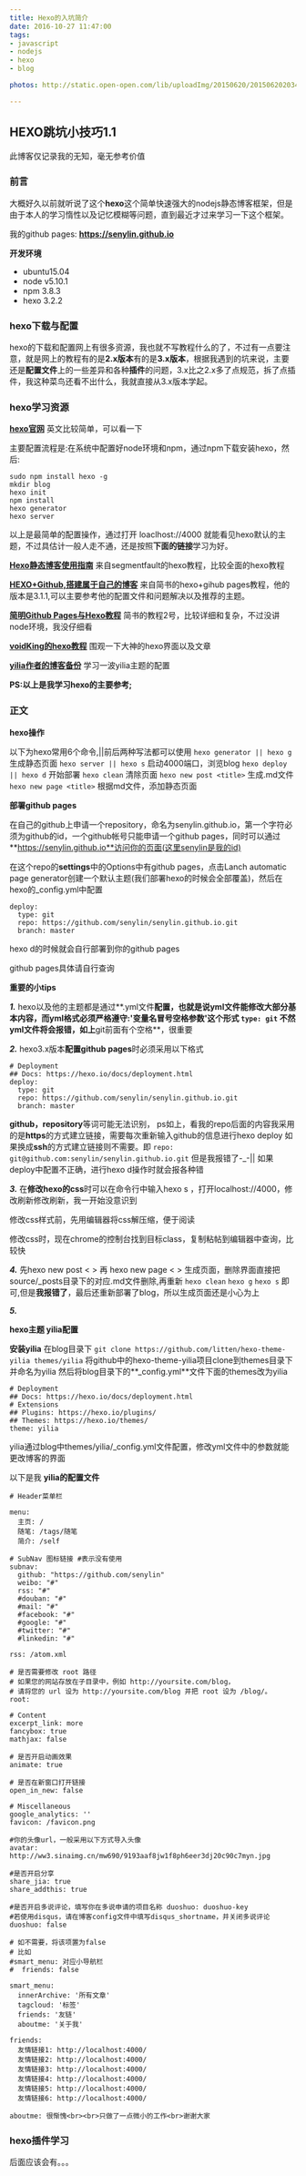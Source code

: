```yaml
---
title: Hexo的入坑简介
date: 2016-10-27 11:47:00
tags:
- javascript
- nodejs
- hexo
- blog

photos: http://static.open-open.com/lib/uploadImg/20150620/20150620203424_361.png

---
```


## HEXO跳坑小技巧1.1
此博客仅记录我的无知，毫无参考价值

<!--more-->

### 前言

大概好久以前就听说了这个**hexo**这个简单快速强大的nodejs静态博客框架，但是由于本人的学习惰性以及记忆模糊等问题，直到最近才过来学习一下这个框架。

我的github pages: **https://senylin.github.io**

 **开发环境**
 - ubuntu15.04
 - node v5.10.1
 - npm 3.8.3
 - hexo 3.2.2

### hexo下载与配置

hexo的下载和配置网上有很多资源，我也就不写教程什么的了，不过有一点要注意，就是网上的教程有的是**2.x版本**有的是**3.x版本**，根据我遇到的坑来说，主要还是**配置文件**上的一些差异和各种**插件**的问题，3.x比之2.x多了点规范，拆了点插件，我这种菜鸟还看不出什么，我就直接从3.x版本学起。

### hexo学习资源

**[hexo官网](https://hexo.io/)**
英文比较简单，可以看一下


主要配置流程是:在系统中配置好node环境和npm，通过npm下载安装hexo，然后:

```
sudo npm install hexo -g
mkdir blog
hexo init
npm install
hexo generator
hexo server
```

以上是最简单的配置操作，通过打开 loaclhost://4000 就能看见hexo默认的主题，不过具估计一般人走不通，还是按照**下面的链接**学习为好。

**[Hexo静态博客使用指南](http://www.tuicool.com/articles/BVrmY3)**
来自segmentfault的hexo教程，比较全面的hexo教程

**[HEXO+Github,搭建属于自己的博客](http://www.jianshu.com/p/465830080ea9)**
来自简书的hexo+gihub pages教程，他的版本是3.1.1,可以主要参考他的配置文件和问题解决以及推荐的主题。

**[简明Github Pages与Hexo教程](http://www.jianshu.com/p/05289a4bc8b2)**
简书的教程2号，比较详细和复杂，不过没讲node环境，我没仔细看

**[voidKing的hexo教程](http://www.voidking.com/2015/05/30/deve-hexo-build-environment/)**
围观一下大神的hexo界面以及文章

**[yilia作者的博客备份](https://github.com/litten/BlogBackup)**
学习一波yilia主题的配置

**PS:以上是我学习hexo的主要参考;**

### 正文
**hexo操作**

以下为hexo常用6个命令,||前后两种写法都可以使用
`hexo generator || hexo g`
生成静态页面
`hexo server || hexo s`
启动4000端口，浏览blog
`hexo deploy || hexo d`
开始部署
`hexo clean`
清除页面
`hexo new post <title>`
生成.md文件
`hexo new page <title>`
根据md文件，添加静态页面

**部署github pages**

在自己的github上申请一个repository，命名为senylin.github.io，第一个字符必须为github的id，一个github帐号只能申请一个github pages，同时可以通过**https://senylin.github.io**访问你的页面(这里senylin是我的id)

在这个repo的**settings**中的Options中有github pages，点击Lanch automatic page generator创建一个默认主题(我们部署hexo的时候会全部覆盖)，然后在hexo的_config.yml中配置
```
deploy:
  type: git
  repo: https://github.com/senylin/senylin.github.io.git 
  branch: master
```

hexo d的时候就会自行部署到你的github pages

github pages具体请自行查询

**重要的小tips**

 ***1.*** 
hexo以及他的主题都是通过**.yml文件**配置，也就是说yml文件能修改大部分基本内容，而yml格式必须严格遵守:'变量名冒号空格参数'这个形式
`type: git`
不然yml文件将会报错，如上**git前面有个空格**，很重要


***2.*** 
hexo3.x版本**配置github pages**时必须采用以下格式
```
# Deployment
## Docs: https://hexo.io/docs/deployment.html
deploy:
  type: git
  repo: https://github.com/senylin/senylin.github.io.git 
  branch: master
```
**github，repository**等词可能无法识别，
ps如上，看我的repo后面的内容我采用的是**https**的方式建立链接，需要每次重新输入github的信息进行hexo deploy
如果换成**ssh**的方式建立链接则不需要。即
`repo: git@github.com:senylin/senylin.github.io.git`
但是我报错了-_-||
如果deploy中配置不正确，进行hexo d操作时就会报各种错


***3.***
在**修改hexo的css**时可以在命令行中输入hexo s ，打开localhost://4000，修改刷新修改刷新，我一开始没意识到

修改css样式前，先用编辑器将css解压缩，便于阅读

修改css时，现在chrome的控制台找到目标class，复制粘帖到编辑器中查询，比较快


***4.*** 
先hexo new post <  > 再 hexo new page <  > 生成页面，删除界面直接把source/_posts目录下的对应.md文件删除,再重新
`hexo clean`
`hexo g` 
`hexo s`
即可,但是**我报错了**，最后还重新部署了blog，所以生成页面还是小心为上


***5.*** 

**hexo主题 yilia配置**

**安装yilia**
在blog目录下
`git clone https://github.com/litten/hexo-theme-yilia themes/yilia`
将github中的hexo-theme-yilia项目clone到themes目录下并命名为yilia
然后将blog目录下的**_config.yml**文件下面的themes改为yilia
```
# Deployment
## Docs: https://hexo.io/docs/deployment.html
# Extensions
## Plugins: https://hexo.io/plugins/
## Themes: https://hexo.io/themes/
theme: yilia
```
yilia通过blog中themes/yilia/_config.yml文件配置，修改yml文件中的参数就能更改博客的界面

以下是我 **yilia的配置文件**

```
# Header菜单栏

menu:
  主页: /
  随笔: /tags/随笔
  简介: /self

# SubNav 图标链接 #表示没有使用
subnav:
  github: "https://github.com/senylin"
  weibo: "#"
  rss: "#"
  #douban: "#"
  #mail: "#"
  #facebook: "#"
  #google: "#"
  #twitter: "#"
  #linkedin: "#"

rss: /atom.xml

# 是否需要修改 root 路径
# 如果您的网站存放在子目录中，例如 http://yoursite.com/blog，
# 请将您的 url 设为 http://yoursite.com/blog 并把 root 设为 /blog/。
root: 

# Content
excerpt_link: more
fancybox: true
mathjax: false

# 是否开启动画效果
animate: true

# 是否在新窗口打开链接
open_in_new: false

# Miscellaneous
google_analytics: ''
favicon: /favicon.png

#你的头像url，一般采用以下方式导入头像
avatar: http://ww3.sinaimg.cn/mw690/9193aaf8jw1f8ph6eer3dj20c90c7myn.jpg

#是否开启分享
share_jia: true
share_addthis: true

#是否开启多说评论，填写你在多说申请的项目名称 duoshuo: duoshuo-key
#若使用disqus，请在博客config文件中填写disqus_shortname，并关闭多说评论
duoshuo: false

# 如不需要，将该项置为false
# 比如
#smart_menu: 对应小导航栏
#  friends: false

smart_menu:
  innerArchive: '所有文章'
  tagcloud: '标签'
  friends: '友链'
  aboutme: '关于我'

friends:
  友情链接1: http://localhost:4000/
  友情链接2: http://localhost:4000/
  友情链接3: http://localhost:4000/
  友情链接4: http://localhost:4000/
  友情链接5: http://localhost:4000/
  友情链接6: http://localhost:4000/

aboutme: 很惭愧<br><br>只做了一点微小的工作<br>谢谢大家
```

### hexo插件学习

后面应该会有。。。

